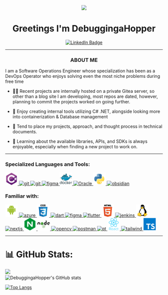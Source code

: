 
<div id="header" align="center">
  <img src="https://i.giphy.com/media/v1.Y2lkPTc5MGI3NjExdGRrdW5ndGViOXN2c20xdDc4b3hkMGd5cW51bmpkb25hMGt5Zmh6eCZlcD12MV9pbnRlcm5hbF9naWZfYnlfaWQmY3Q9Zw/Ex1w4IdYJDfa0/giphy.gif" width="100"/>
</div>

<h1 align="center">Greetings I'm DebuggingaHopper</h1>

<div id="badges" align="center">
  <a href="https://www.linkedin.com/in/nelson-alvarez-62027b189">
    <img src="https://img.shields.io/badge/LinkedIn-blue?style=for-the-badge&logo=linkedin&logoColor=white" alt="LinkedIn Badge"/>
  </a>
</div>

---

<h3 align="center">ABOUT ME</h3>

I am a Software Operations Engineer whose specialization has been as a DevOps Operator who enjoys solving even the most niche problems during free time

- 👨‍💻 Recent projects are internally hosted on a private Gitea server, so other than a blog site I am developing, most repos are dated, however, planning to commit the projects worked on going further.

- 🔭 Enjoy creating internal tools utilizing C# .NET, alongside looking more into containerization & Database management

- :thought_balloon: Tend to place my projects, approach, and thought process in technical documents.
  
- :speech_balloon: Learning about the available libraries, APIs, and SDKs is always enjoyable, especially when finding a new project to work on.
---
<p align="left">
</p>

<h3 align="left">Specialized Languages and Tools:</h3>
<p align="left"> 
    <a href="https://www.w3schools.com/cs/" target="_blank" rel="noreferrer"> <img src="https://raw.githubusercontent.com/devicons/devicon/master/icons/csharp/csharp-original.svg" alt="csharp" width="40" height="40"/> </a> 
    <a href="https://git-scm.com/" target="_blank" rel="noreferrer"> <img src="https://www.vectorlogo.zone/logos/git-scm/git-scm-icon.svg" alt="git" width="40" height="40"/> </a> 
    <a href="https://www.ibm.com/docs/en/netcoolomnibus/8?topic=transformer-xslt-files" target="_blank" rel="noreferrer"> <img src="https://images.javatpoint.com/xslt/images/xslt-tutorial.png" alt="git" width="40" height="40"/> </a> 
    <a href="https://www.figma.com/" target="_blank" rel="noreferrer"> <img src="https://www.vectorlogo.zone/logos/figma/figma-icon.svg" alt="figma" width="40" height="40"/> </a> 
    <a href="https://www.docker.com/" target="_blank" rel="noreferrer"> <img src="https://raw.githubusercontent.com/devicons/devicon/master/icons/docker/docker-original-wordmark.svg" alt="docker" width="40" height="40"/> </a> 
  <a href="https://docs.oracle.com/en/database/oracle/oracle-database/19/" target="_blank" rel="noreferrer"> <img src="https://store.mega.com/_modules/database.design.oracle19c/icon.png?t=638709485731516845" alt="Oracle" width="40" height="40"/> </a> 
  <a href="https://www.python.org" target="_blank" rel="noreferrer"> <img src="https://raw.githubusercontent.com/devicons/devicon/master/icons/python/python-original.svg" alt="python" width="40" height="40"/> </a> 
    <a href="https://obsidian.md/" target="_blank" rel="noreferrer"> <img src="https://upload.wikimedia.org/wikipedia/commons/thumb/1/10/2023_Obsidian_logo.svg/1200px-2023_Obsidian_logo.svg.png" alt="obsidian" width="40" height="40"/> </a> 
</p>

<h3 align="left"> Familiar with:</h3>
<P>
<a href="https://developer.android.com" target="_blank" rel="noreferrer"> <img src="https://raw.githubusercontent.com/devicons/devicon/master/icons/android/android-original-wordmark.svg" alt="android" width="40" height="40"/> </a> 
  <a href="https://azure.microsoft.com/en-in/" target="_blank" rel="noreferrer"> <img src="https://www.vectorlogo.zone/logos/microsoft_azure/microsoft_azure-icon.svg" alt="azure" width="40" height="40"/> </a>
  <a href="https://www.w3schools.com/css/" target="_blank" rel="noreferrer"> <img src="https://raw.githubusercontent.com/devicons/devicon/master/icons/css3/css3-original-wordmark.svg" alt="css3" width="40" height="40"/> </a> 
  <a href="https://dart.dev" target="_blank" rel="noreferrer"> <img src="https://www.vectorlogo.zone/logos/dartlang/dartlang-icon.svg" alt="dart" width="40" height="40"/> </a> 
  <a href="https://www.figma.com/" target="_blank" rel="noreferrer"> <img src="https://www.vectorlogo.zone/logos/figma/figma-icon.svg" alt="figma" width="40" height="40"/> </a> 
  <a href="https://flutter.dev" target="_blank" rel="noreferrer"> <img src="https://www.vectorlogo.zone/logos/flutterio/flutterio-icon.svg" alt="flutter" width="40" height="40"/> </a> 
  <a href="https://www.w3.org/html/" target="_blank" rel="noreferrer"> <img src="https://raw.githubusercontent.com/devicons/devicon/master/icons/html5/html5-original-wordmark.svg" alt="html5" width="40" height="40"/> </a> 
  <a href="https://www.jenkins.io" target="_blank" rel="noreferrer"> <img src="https://www.vectorlogo.zone/logos/jenkins/jenkins-icon.svg" alt="jenkins" width="40" height="40"/> </a>
  <a href="https://www.linux.org/" target="_blank" rel="noreferrer"> <img src="https://raw.githubusercontent.com/devicons/devicon/master/icons/linux/linux-original.svg" alt="linux" width="40" height="40"/> </a> 
  <a href="https://nextjs.org/" target="_blank" rel="noreferrer"> <img src="https://cdn.worldvectorlogo.com/logos/nextjs-2.svg" alt="nextjs" width="40" height="40"/> </a> 
  <a href="https://www.nginx.com" target="_blank" rel="noreferrer"> <img src="https://raw.githubusercontent.com/devicons/devicon/master/icons/nginx/nginx-original.svg" alt="nginx" width="40" height="40"/> </a> 
  <a href="https://nodejs.org" target="_blank" rel="noreferrer"> <img src="https://raw.githubusercontent.com/devicons/devicon/master/icons/nodejs/nodejs-original-wordmark.svg" alt="nodejs" width="40" height="40"/> </a> 
  <a href="https://opencv.org/" target="_blank" rel="noreferrer"> <img src="https://www.vectorlogo.zone/logos/opencv/opencv-icon.svg" alt="opencv" width="40" height="40"/> </a> 
  <a href="https://postman.com" target="_blank" rel="noreferrer"> <img src="https://www.vectorlogo.zone/logos/getpostman/getpostman-icon.svg" alt="postman" width="40" height="40"/> </a>
  <a href="https://www.qt.io/" target="_blank" rel="noreferrer"> <img src="https://upload.wikimedia.org/wikipedia/commons/0/0b/Qt_logo_2016.svg" alt="qt" width="40" height="40"/> </a> 
  <a href="https://reactjs.org/" target="_blank" rel="noreferrer"> <img src="https://raw.githubusercontent.com/devicons/devicon/master/icons/react/react-original-wordmark.svg" alt="react" width="40" height="40"/> 
  </a> <a href="https://tailwindcss.com/" target="_blank" rel="noreferrer"> <img src="https://www.vectorlogo.zone/logos/tailwindcss/tailwindcss-icon.svg" alt="tailwind" width="40" height="40"/> </a> 
  <a href="https://www.typescriptlang.org/" target="_blank" rel="noreferrer"> <img src="https://raw.githubusercontent.com/devicons/devicon/master/icons/typescript/typescript-original.svg" alt="typescript" width="40" height="40"/> </a>
</P>

---


# 📊 GitHub Stats:
![](https://github-readme-streak-stats.herokuapp.com/?user=DebuggingaHopper&theme=dark&hide_border=false)<br/>
![DebuggingaHopper's GitHub stats](https://github-readme-stats.vercel.app/api?username=DebuggingaHopper&show_icons=true&theme=dark)

[![Top Langs](https://github-readme-stats.vercel.app/api/top-langs/?username=DebuggingaHopper&layout=compact&theme=vision-friendly-dark)](https://github.com/anuraghazra/github-readme-stats)

